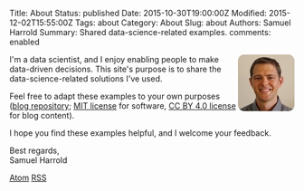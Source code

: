 Title: About
Status: published
Date: 2015-10-30T19:00:00Z
Modified: 2015-12-02T15:55:00Z
Tags: about
Category: About
Slug: about
Authors: Samuel Harrold
Summary: Shared data-science-related examples.
comments: enabled
<!-- comments: enabled for pelican-boostrap3 Disqus comments for pages. -->

<!-- Used http://picresize.com/ for photo editing. -->
<img src="/static/images/20151006_profile_100x100pix_rounded_white.jpg" alt="Samuel Harrold" align="right" width="100" height="100"/>

I'm a data scientist, and I enjoy enabling people to make data-driven decisions. This site's purpose is to share the data-science-related solutions I've used.

Feel free to adapt these examples to your own purposes
([blog repository](https://github.com/stharrold/stharrold.github.io);
[MIT license](https://opensource.org/licenses/MIT) for software,
[CC BY 4.0 license](http://creativecommons.org/licenses/by/4.0/) for blog content).

I hope you find these examples helpful, and I welcome your feedback.

Best regards,  
Samuel Harrold

<!--From https://github.com/DandyDev/pelican-bootstrap3/blob/29156de59d923599d06976b82519b72510c68b54/templates/includes/sidebar.html#L6-L23 -->
<!--Use the <p> styles instead of <ul> for formatting. -->
<!--Use the RSS icon for Atom since pelican-bootstrap3 doesn't have an Atom icon -->
<p>
    <a href="https://www.linkedin.com/in/samuelharrold"><i class="fa fa-linkedin-square fa-lg"></i></a> 
    <a href="https://github.com/stharrold"><i class="fa fa-github-square fa-lg"></i></a> 
    <a href="https://plus.google.com/+SamuelHarrold"><i class="fa fa-google-plus-square fa-lg"></i></a> 
    <a href="https://twitter.com/stharrold"><i class="fa fa-twitter-square fa-lg"></i></a> 
</p>
<p>
    <a href="https://stharrold.github.io/feeds/all.atom.xml"><i class="fa fa-rss-square fa-lg"></i> Atom</a> 
    <a href="https://stharrold.github.io/feeds/all.rss.xml"><i class="fa fa-rss-square fa-lg"></i> RSS</a>  
</p>
